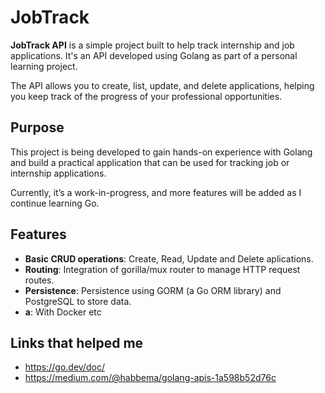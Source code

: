 # JobTrack

**JobTrack API** is a simple project built to help track internship and job applications. It's an API developed using Golang as part of a personal learning project.

The API allows you to create, list, update, and delete applications, helping you keep track of the progress of your professional opportunities.

## Purpose

This project is being developed to gain hands-on experience with Golang and build a practical application that can be used for tracking job or internship applications. 

Currently, it’s a work-in-progress, and more features will be added as I continue learning Go.

## Features

- **Basic CRUD operations**: Create, Read, Update and Delete aplications.
- **Routing**: Integration of gorilla/mux router to manage HTTP request routes.
- **Persistence**: Persistence using GORM (a Go ORM library) and PostgreSQL to store data.
- **a**: With Docker etc 

## Links that helped me 
- https://go.dev/doc/
- https://medium.com/@habbema/golang-apis-1a598b52d76c
